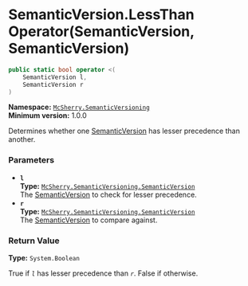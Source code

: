 # SemanticVersion.LessThan Operator(SemanticVersion, SemanticVersion)

```c#
public static bool operator <(
    SemanticVersion l,
    SemanticVersion r
)
```

**Namespace:** [`McSherry.SemanticVersioning`][1]  
**Minimum version:** 1.0.0

[1]: ../

Determines whether one [SemanticVersion][2] has lesser
precedence than another.

[2]: ./


### Parameters

- **`l`**  
  **Type:** [`McSherry.SemanticVersioning.SemanticVersion`][2]  
  The [SemanticVersion][2] to check for lesser precedence.
- **`r`**  
  **Type:** [`McSherry.SemanticVersioning.SemanticVersion`][2]  
  The [SemanticVersion][2] to compare against.
  
  
### Return Value

**Type:** `System.Boolean`

True if _`l`_ has lesser precedence than _`r`_. False if otherwise.